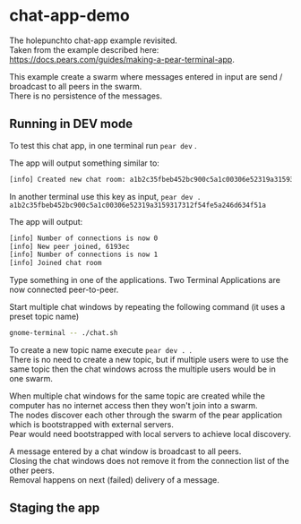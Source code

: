 # chat-app-demo

The holepunchto chat-app example revisited.  
Taken from the example described here: https://docs.pears.com/guides/making-a-pear-terminal-app.

This example create a swarm where messages entered in input are send / broadcast to all peers in the swarm.  
There is no persistence of the messages.

## Running in DEV mode

To test this chat app, in one terminal run ```pear dev``` .

The app will output something similar to:

```bash
[info] Created new chat room: a1b2c35fbeb452bc900c5a1c00306e52319a3159317312f54fe5a246d634f51a
```

In another terminal use this key as input, ```pear dev . a1b2c35fbeb452bc900c5a1c00306e52319a3159317312f54fe5a246d634f51a```

The app will output:

```bash
[info] Number of connections is now 0
[info] New peer joined, 6193ec
[info] Number of connections is now 1
[info] Joined chat room
```

Type something in one of the applications. Two Terminal Applications are now connected peer-to-peer.

Start multiple chat windows by repeating the following command (it uses a preset topic name)
```bash
gnome-terminal -- ./chat.sh
```
To create a new topic name execute ```pear dev . ```.  
There is no need to create a new topic, but if multiple users were to use the same topic then the chat windows across the multiple users would be in one swarm.

When multiple chat windows for the same topic are created while the computer has no internet access then they won't join into a swarm.  
The nodes discover each other through the swarm of the pear application which is bootstrapped with external servers.  
Pear would need bootstrapped with local servers to achieve local discovery.

A message entered by a chat window is broadcast to all peers.  
Closing the chat windows does not remove it from the connection list of the other peers.  
Removal happens on next (failed) delivery of a message.

## Staging the app

